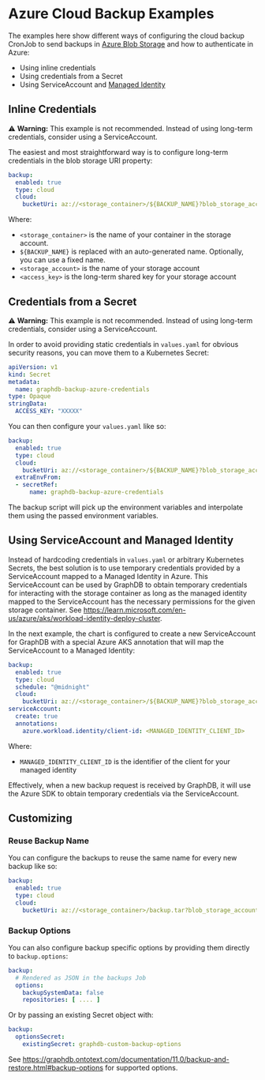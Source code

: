# Azure Cloud Backup Examples

The examples here show different ways of configuring the cloud backup CronJob to send backups
in [Azure Blob Storage](https://learn.microsoft.com/en-us/azure/storage/blobs/storage-blobs-introduction) and how to authenticate in Azure:

* Using inline credentials
* Using credentials from a Secret
* Using ServiceAccount and [Managed Identity](https://learn.microsoft.com/en-us/entra/identity/managed-identities-azure-resources/overview)

## Inline Credentials

⚠️ **Warning:** This example is not recommended. Instead of using long-term credentials, consider using a ServiceAccount.

The easiest and most straightforward way is to configure long-term credentials in the blob storage URI property:

```yaml
backup:
  enabled: true
  type: cloud
  cloud:
    bucketUri: az://<storage_container>/${BACKUP_NAME}?blob_storage_account=<storage_account>&blob_access_key=<access_key>
```

Where:

- `<storage_container>` is the name of your container in the storage account.
- `${BACKUP_NAME}` is replaced with an auto-generated name. Optionally, you can use a fixed name.
- `<storage_account>` is the name of your storage account
- `<access_key>` is the long-term shared key for your storage account

## Credentials from a Secret

⚠️ **Warning:** This example is not recommended. Instead of using long-term credentials, consider using a ServiceAccount.

In order to avoid providing static credentials in `values.yaml` for obvious security reasons, you can move them to a Kubernetes Secret:

```yaml
apiVersion: v1
kind: Secret
metadata:
  name: graphdb-backup-azure-credentials
type: Opaque
stringData:
  ACCESS_KEY: "XXXXX"
```

You can then configure your `values.yaml` like so:

```yaml
backup:
  enabled: true
  type: cloud
  cloud:
    bucketUri: az://<storage_container>/${BACKUP_NAME}?blob_storage_account=<storage_account>&blob_access_key=${ACCESS_KEY}
  extraEnvFrom:
  - secretRef:
      name: graphdb-backup-azure-credentials
```

The backup script will pick up the environment variables and interpolate them using the passed environment variables.

## Using ServiceAccount and Managed Identity

Instead of hardcoding credentials in `values.yaml` or arbitrary Kubernetes Secrets, the best solution is to use temporary credentials
provided by a ServiceAccount mapped to a Managed Identity in Azure. This ServiceAccount can be used by GraphDB to obtain temporary
credentials for interacting with the storage container as long as the managed identity mapped to the ServiceAccount has the necessary
permissions for the given storage container. See https://learn.microsoft.com/en-us/azure/aks/workload-identity-deploy-cluster.

In the next example, the chart is configured to create a new ServiceAccount for GraphDB with a special Azure AKS annotation that will map
the ServiceAccount to a Managed Identity:

```yaml
backup:
  enabled: true
  type: cloud
  schedule: "@midnight"
  cloud:
    bucketUri: az://<storage_container>/${BACKUP_NAME}?blob_storage_account=<storage_account>
serviceAccount:
  create: true
  annotations:
    azure.workload.identity/client-id: <MANAGED_IDENTITY_CLIENT_ID>
```

Where:

- `MANAGED_IDENTITY_CLIENT_ID` is the identifier of the client for your managed identity

Effectively, when a new backup request is received by GraphDB, it will use the Azure SDK to obtain temporary credentials via the
ServiceAccount.

## Customizing

### Reuse Backup Name

You can configure the backups to reuse the same name for every new backup like so:

```yaml
backup:
  enabled: true
  type: cloud
  cloud:
    bucketUri: az://<storage_container>/backup.tar?blob_storage_account=<storage_account>
```

### Backup Options

You can also configure backup specific options by providing them directly to `backup.options`:

```yaml
backup:
  # Rendered as JSON in the backups Job
  options:
    backupSystemData: false
    repositories: [ .... ]
```

Or by passing an existing Secret object with:

```yaml
backup:
  optionsSecret:
    existingSecret: graphdb-custom-backup-options
```

See https://graphdb.ontotext.com/documentation/11.0/backup-and-restore.html#backup-options for supported options.

